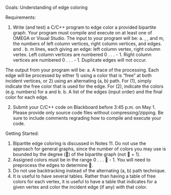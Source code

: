 Goals:
	Understanding of edge coloring

Requirements:
1.	Write (and test) a C/C++ program to edge color a provided bipartite graph.  Your program must compile and execute on at least one of OMEGA or Visual Studio.
	The input to your program will be:
a.	 ,  , and m, the numbers of left column vertices, right column vertices, and edges.    and  .
b.	m lines, each giving an edge:  left column vertex, right column vertex.  Left column vertices are numbered 0 . . .   - 1.  Right column vertices are numbered 0 . . .   - 1.  Duplicate edges will not occur.

The output from your program will be:
a.	A trace of the processing.  Each edge will be processed by either 1) using a color that is “free” at both incident vertices, or 2) using an alternating (a, b) path.  For (1), simply indicate the free color that is used for the edge.  For (2), indicate the colors (e.g. numbers) for a and b.
b.	A list of the edges (input order) and the final color for each edge.

2.	Submit your C/C++ code on Blackboard before 3:45 p.m. on May 1.  Please provide only source code files without compressing/zipping.  Be sure to include comments regrading how to compile and execute your code.

Getting Started:
1.	Bipartite edge coloring is discussed in Notes 11.  Do not use the approach for general graphs, since the number of colors you may use is bounded by the degree () of the bipartite graph (not  + 1).
2.	Assigned colors must be in the range 0 . . .  - 1.  You will need to preprocess the edges to determine .
3.	Do not use backtracking instead of the alternating (a, b) path technique.
4.	It is useful to have several tables.  Rather than having a table of free colors for each vertex, it is useful to have a table that indicates for a given vertex and color the incident edge (if any) with that color.

